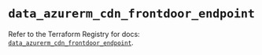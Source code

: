 # `data_azurerm_cdn_frontdoor_endpoint`

Refer to the Terraform Registry for docs: [`data_azurerm_cdn_frontdoor_endpoint`](https://registry.terraform.io/providers/hashicorp/azurerm/4.38.0/docs/data-sources/cdn_frontdoor_endpoint).
